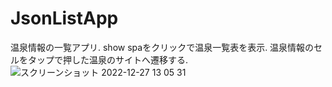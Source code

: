 # JsonListApp
温泉情報の一覧アプリ. 
show spaをクリックで温泉一覧表を表示. 
温泉情報のセルをタップで押した温泉のサイトへ遷移する. 
![スクリーンショット 2022-12-27 13 05 31](https://user-images.githubusercontent.com/115960887/209609363-dfd96a8f-da27-43bf-9012-e857ff2f7798.png)
